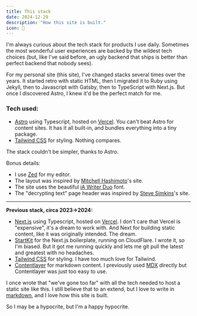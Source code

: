 ```yaml
---
title: This stack
date: 2024-12-29
description: "How this site is built."
icon: 🥞
---
```


I'm always curious about the tech stack for products I use daily. Sometimes the most wonderful user experiences are backed by the wildest tech choices (but, like I've said before, an ugly backend that ships is better than perfect backend that nobody sees).

For my personal site (this site), I've changed stacks several times over the years. It started retro with static HTML, then I migrated it to Ruby using Jekyll, then to Javascript with Gatsby, then to TypeScript with Next.js. But once I discovered Astro, I knew it'd be the perfect match for me.

### Tech used:
- [Astro](https://astro.build) using Typescript, hosted on [Vercel](https://vercel.com).  You can't beat Astro for content sites. It has it all built-in, and bundles everything into a tiny package.
- [Tailwind CSS](https://tailwindcss.com) for styling. Nothing compares.

The stack couldn't be simpler, thanks to Astro.

Bonus details:

- I use [Zed](https://zed.dev) for my editor.
- The layout was inspired by <a href="https://mitchellh.com" rel="nofollow">Mitchell Hashimoto</a>'s site.
- The site uses the beautiful [iA Writer Duo](https://github.com/iaolo/iA-Fonts) font.
- The "decrypting text" page header was inspired by <a href="https://stevedylan.dev/" rel="nofollow">Steve Simkins<a>'s site.


---

**Previous stack, circa 2023->2024:**

- [Next.js](https://nextjs.org) using Typescript, hosted on [Vercel](https://vercel.com). I don't care that Vercel is "expensive", it's a dream to work with. And Next for building static content, like it was originally intended. The dream.
- [StartKit](https://startkit.dev) for the Next.js boilerplate, running on CloudFlare. I wrote it, so I'm biased. But it got me running quickly and lets me git pull the latest and greatest with no headaches.
- [Tailwind CSS](https://tailwindcss.com) for styling. I have too much love for Tailwind.
- [Contentlayer](https://contentlayer.dev) for markdown content. I previously used [MDX](https://mdxjs.com) directly but Contentlayer was just too easy to use.

I once wrote that "we've gone too far" with all the tech needed to host a static site like this. I still believe that to an extend, but I love to write in
[markdown](https://daringfireball.net/projects/markdown/), and I love how this site is built.

So I may be a hypocrite, but I'm a happy hypocrite.
